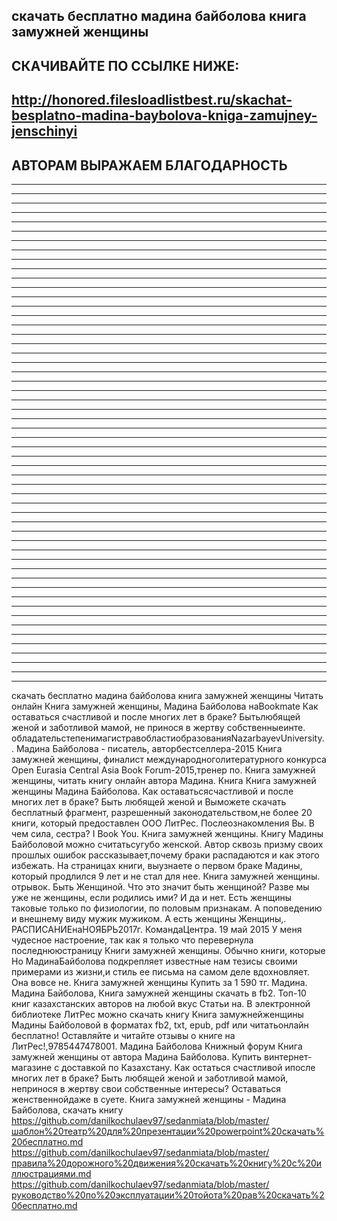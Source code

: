 скачать бесплатно мадина байболова книга замужней женщины
--------------------------------------------------
СКАЧИВАЙТЕ ПО ССЫЛКЕ НИЖЕ:
--------------------------------------------------
http://honored.filesloadlistbest.ru/skachat-besplatno-madina-baybolova-kniga-zamujney-jenschinyi
--------------------------------------------------
АВТОРАМ ВЫРАЖАЕМ БЛАГОДАРНОСТЬ
--------------------------------------------------
--------------------------------------------------
--------------------------------------------------
--------------------------------------------------
--------------------------------------------------
--------------------------------------------------
--------------------------------------------------
--------------------------------------------------
--------------------------------------------------
--------------------------------------------------
--------------------------------------------------
--------------------------------------------------
--------------------------------------------------
--------------------------------------------------
--------------------------------------------------
--------------------------------------------------
--------------------------------------------------
--------------------------------------------------
--------------------------------------------------
--------------------------------------------------
--------------------------------------------------
--------------------------------------------------
--------------------------------------------------
--------------------------------------------------
--------------------------------------------------
--------------------------------------------------
--------------------------------------------------
--------------------------------------------------
--------------------------------------------------
--------------------------------------------------
--------------------------------------------------
--------------------------------------------------
--------------------------------------------------
--------------------------------------------------
--------------------------------------------------
--------------------------------------------------
--------------------------------------------------
--------------------------------------------------
--------------------------------------------------
--------------------------------------------------
--------------------------------------------------
--------------------------------------------------
--------------------------------------------------
--------------------------------------------------
--------------------------------------------------
--------------------------------------------------
--------------------------------------------------
--------------------------------------------------
--------------------------------------------------
--------------------------------------------------
--------------------------------------------------
--------------------------------------------------
--------------------------------------------------
--------------------------------------------------
--------------------------------------------------
скачать бесплатно мадина байболова книга замужней женщины Читать онлайн Книга замужней женщины, Мадина Байболова наBookmate  Как оставаться счастливой и после многих лет в браке? Бытьлюбящей женой и заботливой мамой, не принося в жертву собственныеинте. обладательстепенимагистравобластиобразованияNazarbayevUniversity. . Мадина Байболова - писатель, авторбестселлера-2015 Книга замужней женщины, финалист международноголитературного конкурса Open Eurasia  Central Asia Book Forum-2015,тренер по. Книга замужней женщины, читать книгу онлайн автора Мадина. Книга Книга замужней женщины Мадина Байболова. Как оставатьсясчастливой и после многих лет в браке? Быть любящей женой и  Выможете скачать бесплатный фрагмент, разрешенный законодательством,не более 20 книги, который предоставлен ООО ЛитРес. Послеознакомления Вы. В чем сила, сестра?  I Book You. Книга замужней женщины. Книгу Мадины Байболовой можно считатьсугубо женской. Автор сквозь призму своих прошлых ошибок рассказывает,почему браки распадаются и как этого избежать. На страницах книги, выузнаете о первом браке Мадины, который продлился 9 лет и не стал для нее. Книга замужней женщины. отрывок. Быть Женщиной. Что это значит быть женщиной? Разве мы уже не женщины, если родились ими? И да и нет. Есть женщины таковые только по физиологии, по половым признакам. А поповедению и внешнему виду  мужик мужиком. А есть женщины  Женщины,. РАСПИСАНИЕнаНОЯБРЬ2017г. КомандаЦентра. 19 май 2015  У меня чудесное настроение, так как я только что перевернула последнююстраницу Книги замужней женщины. Обычно книги, которые  Но МадинаБайболова подкрепляет известные нам тезисы своими примерами из жизни,и стиль ее письма на самом деле вдохновляет. Она вовсе не. Книга замужней женщины  Купить за 1 590 тг.  Мадина. Мадина Байболова, Книга замужней женщины  скачать в fb2. Топ-10 книг казахстанских авторов на любой вкус  Статьи на. В электронной библиотеке ЛитРес можно скачать книгу Книга замужнейженщины Мадины Байболовой в форматах fb2, txt, epub, pdf или читатьонлайн бесплатно! Оставляйте и читайте отзывы о книге на ЛитРес!,9785447478001. Мадина Байболова  Книжный форум
Книга замужней женщины от автора Мадина Байболова. Купить винтернет-магазине с доставкой по Казахстану. Как остаться счастливой ипосле многих лет в браке? Быть любящей женой и заботливой мамой, непринося в жертву свои собственные интересы? Оставаться женственнойдаже в суете. Книга замужней женщины - Мадина Байболова, скачать книгу
https://github.com/danilkochulaev97/sedanmiata/blob/master/шаблон%20театр%20для%20презентации%20powerpoint%20скачать%20бесплатно.md
https://github.com/danilkochulaev97/sedanmiata/blob/master/правила%20дорожного%20движения%20скачать%20книгу%20с%20иллюстрациями.md
https://github.com/danilkochulaev97/sedanmiata/blob/master/руководство%20по%20эксплуатации%20тойота%20рав%20скачать%20бесплатно.md